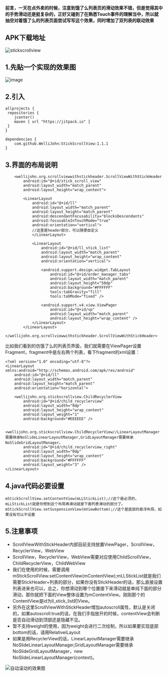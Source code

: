 **前言，一天在点外卖的时候，注意到饿了么列表页的滑动效果不错，但是觉得其中的手势滑动还是挺复杂的，正好又碰到了在熟悉Touch事件的理解当中，所以就抽空对着饿了么的列表页面尝试写写这个效果，同时增加了双列表的联动效果**
## APK下载地址
![stickscrollview](https://github.com/WelliJohn/StickScrollView/blob/master/imgs/QR_code_258%20.png?raw=true)
## 1.先贴一个实现的效果图
![image](https://github.com/WelliJohn/StickScrollView/blob/master/imgs/%E4%BB%BF%E9%A5%BF%E4%BA%86%E4%B9%88%E5%88%97%E8%A1%A8%E9%A1%B5.gif?raw=true)


## 2.引入
```
allprojects {
 repositories {
    jcenter()
    maven { url "https://jitpack.io" }
 }
}

dependencies {
    com.github.WelliJohn:StickScrollView:1.1.1
}
```

## 3.界面的布局说明
```
    <wellijohn.org.scrollviewwithstickheader.ScrollViewWithStickHeader
        android:id="@+id/stick_scroll_view"
        android:layout_width="match_parent"
        android:layout_height="wrap_content">

        <LinearLayout
            android:id="@+id/ll"
            android:layout_width="match_parent"
            android:layout_height="match_parent"
            android:descendantFocusability="blocksDescendants"
            android:focusableInTouchMode="true"
            android:orientation="vertical">
            //这里是header部分，可以随便自定义
            </LinearLayout>

            <LinearLayout
                android:id="@+id/ll_stick_list"
                android:layout_width="match_parent"
                android:layout_height="wrap_content"
                android:orientation="vertical">

                <android.support.design.widget.TabLayout
                    android:id="@+id/order_manager_tabs"
                    android:layout_width="match_parent"
                    android:layout_height="50dp"
                    android:background="#FFFFFF"
                    tools:tabGravity="fill"
                    tools:tabMode="fixed" />

                <android.support.v4.view.ViewPager
                    android:id="@+id/vp"
                    android:layout_width="match_parent"
                    android:layout_height="wrap_content" />
            </LinearLayout>
        </LinearLayout>
    </wellijohn.org.scrollviewwithstickheader.ScrollViewWithStickHeader>
```
比如我们看到的仿饿了么的列表页界面，我们就需要在ViewPager设置Fragment，fragment中是左右两个列表，看下fragment的xml设置：
```
<?xml version="1.0" encoding="utf-8"?>
<LinearLayout xmlns:android="http://schemas.android.com/apk/res/android"
    android:id="@+id/ll"
    android:layout_width="match_parent"
    android:layout_height="match_parent"
    android:orientation="horizontal">

    <wellijohn.org.stickscrollview.ChildRecyclerView
        android:id="@+id/child_recyclerview"
        android:layout_width="0dp"
        android:layout_height="wrap_content"
        android:layout_weight="1"
        android:background="#EEEEEE" />

    <wellijohn.org.stickscrollview.ChildRecyclerView//LinearLayoutManager需要继承NoSlideLinearLayoutManager,GridLayoutManager需要继承NoSlideGridLayoutManager。
        android:id="@+id/child_recyclerview_right"
        android:layout_width="0dp"
        android:layout_height="wrap_content"
        android:background="#FFFFFF"
        android:layout_weight="3" />
</LinearLayout>
```

## 4.java代码必要设置
```
mStickScrollView.setContentView(mLLStickList);//这个是必须的，mLLStickList就是你想到这个布局再滑动就是下面列表滑动的部分了。
mStickScrollView.setSuspensionView(mViewBottom);//这个是底部的悬浮布局，如果没有可以不设置
```

## 5.注意事项
* ScrollViewWithStickHeader内部目前支持放置ViewPager，ScrollView，RecyclerView，WebView
* ScrollView，RecyclerView，WebView需要对应使用ChildScrollView，ChildRecyclerView，ChildWebView
* 我们在使用的时候，需要调用mStickScrollView.setContentView(mContentView);mLLStickList就是我们需要StickHeader+列表的部分，如果你没有StickHeader的话，那么直接设置列表进来也可以，总之，你想滑动到哪个位置接下来滑动就是单纯下面的部分滑动，那你就把下面的View整体设置为mContentView。刚刚那个的ContentView是id为ll_stick_list的View。
* 另外在这里ScrollViewWithStickHeader增加autoscroll属性，默认是关闭的，如果autoscroll:true的话，在我们手指放开的时候，contentView会判断是否自动滑动到顶部还是隐藏不见。
* 暂不支持weight的使用，因为weight会进行二次绘制，所以如果要实现底部bottom的话，请用RelativeiLayout
* 如果是用RecyclerView的话，LinearLayoutManager需要继承NoSlideLinearLayoutManager,GridLayoutManager需要继承NoSlideGridLayoutManager，new NoSlideLinearLayoutManager(context)。

![自动滚动的效果图](https://github.com/WelliJohn/StickScrollView/blob/master/imgs/scrollsnap.gif?raw=true)

